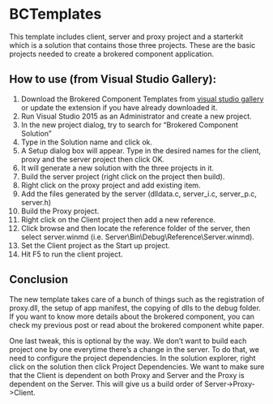 # BCTemplates
This template includes client, server and proxy project and a starterkit which is a solution that contains those three projects. These are the basic projects needed to create a brokered component application. 


## How to use (from Visual Studio Gallery): 

1. Download the Brokered Component Templates from [visual studio gallery](https://marketplace.visualstudio.com/items?itemName=LanceContreras.BrokeredUWPComponentProjectTemplates) or update the extension if you have already downloaded it.
2. Run Visual Studio 2015 as an Administrator and create a new project.
3. In the new project dialog, try to search for “Brokered Component Solution”
4. Type in the Solution name and click ok.
5. A Setup dialog box will appear. Type in the desired names for the client, proxy and the server project then click OK.
6. It will generate a new solution with the three projects in it.
7. Build the server project (right click on the project then build).
8. Right click on the proxy project and add existing item.
9. Add the files generated by the server (dlldata.c, server_i.c, server_p.c, server.h)
10. Build the Proxy project.
11. Right click on the Client project then add a new reference.
12. Click browse and then locate the reference folder of the server, then select server.winmd (i.e. Server\Bin\Debug\Reference\Server.winmd).
13. Set the Client project as the Start up project.
14. Hit F5 to run the client project.


## Conclusion 
The new template takes care of a bunch of things such as the registration of proxy.dll, the setup of app manifest, the copying of dlls to the debug folder. If you want to know more details about the brokered component, you can check my previous post or read about the brokered component white paper.

One last tweak, this is optional by the way. We don’t want to build each project one by one everytime there’s a change in the server. To do that, we need to configure the project dependencies. In the solution explorer, right click on the solution then click Project Dependencies. We want to make sure that the Client is dependent on both Proxy and Server and the Proxy is dependent on the Server. This will give us a build order of Server->Proxy->Client.
